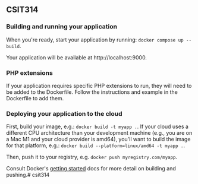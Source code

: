 ## CSIT314 

### Building and running your application

When you're ready, start your application by running:
`docker compose up --build`.

Your application will be available at http://localhost:9000.

### PHP extensions
If your application requires specific PHP extensions to run, they will need to be added to the Dockerfile. Follow the instructions and example in the Dockerfile to add them.

### Deploying your application to the cloud

First, build your image, e.g.: `docker build -t myapp .`.
If your cloud uses a different CPU architecture than your development
machine (e.g., you are on a Mac M1 and your cloud provider is amd64),
you'll want to build the image for that platform, e.g.:
`docker build --platform=linux/amd64 -t myapp .`.

Then, push it to your registry, e.g. `docker push myregistry.com/myapp`.

Consult Docker's [getting started](https://docs.docker.com/go/get-started-sharing/)
docs for more detail on building and pushing.# csit314